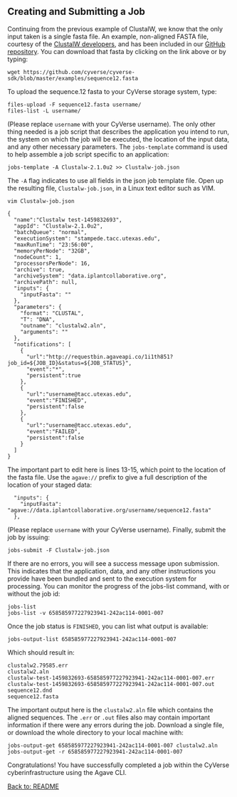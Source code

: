 ## Creating and Submitting a Job

Continuing from the previous example of ClustalW, we know that the only input taken is a single fasta file. An example, non-aligned FASTA file, courtesy of the [ClustalW developers](http://www.ebi.ac.uk/Tools/msa/clustalw2/help/faq.html#11), and has been included in our [GitHub repository](https://github.com/cyverse/cyverse-sdk/blob/master/examples/sequence12.fasta).
You can download that fasta by clicking on the link above or by typing:

```
wget https://github.com/cyverse/cyverse-sdk/blob/master/examples/sequence12.fasta
```

To upload the sequence.12 fasta to your CyVerse storage system, type:
```
files-upload -F sequence12.fasta username/
files-list -L username/
```

(Please replace `username` with your CyVerse username).
The only other thing needed is a job script that describes the application you intend to run, the system on which the job will be executed, the location of the input data, and any other necessary parameters.
The `jobs-template` command is used to help assemble a job script specific to an application:

```jobs-template -A Clustalw-2.1.0u2 >> Clustalw-job.json```

The `-A` flag indicates to use all fields in the json job template file.
Open up the resulting file, `Clustalw-job.json`, in a Linux text editor such as VIM.

```vim Clustalw-job.json```

```
{
  "name":"Clustalw test-1459832693",
  "appId": "Clustalw-2.1.0u2",
  "batchQueue": "normal",
  "executionSystem": "stampede.tacc.utexas.edu",
  "maxRunTime": "23:56:00",
  "memoryPerNode": "32GB",
  "nodeCount": 1,
  "processorsPerNode": 16,
  "archive": true,
  "archiveSystem": "data.iplantcollaborative.org",
  "archivePath": null,
  "inputs": {
    "inputFasta": ""
  },
  "parameters": {
    "format": "CLUSTAL",
    "T": "DNA",
    "outname": "clustalw2.aln",
    "arguments": ""
  },
  "notifications": [
    {
      "url":"http://requestbin.agaveapi.co/1i1th851?job_id=${JOB_ID}&status=${JOB_STATUS}",
      "event":"*",
      "persistent":true
    },
    {
      "url":"username@tacc.utexas.edu",
      "event":"FINISHED",
      "persistent":false
    },
    {
      "url":"username@tacc.utexas.edu",
      "event":"FAILED",
      "persistent":false
    }
  ]
}
```

The important part to edit here is lines 13-15, which point to the location of the fasta file.
Use the `agave://` prefix to give a full description of the location of your staged data:

```
  "inputs": {
    "inputFasta": "agave://data.iplantcollaborative.org/username/sequence12.fasta"
  },
```

(Please replace `username` with your CyVerse username). Finally, submit the job by issuing:

```jobs-submit -F Clustalw-job.json```

If there are no errors, you will see a success message upon submission.
This indicates that the application, data, and any other instructions you provide have been bundled and sent to the execution system for processing.
You can monitor the progress of the jobs-list command, with or without the job id:

```
jobs-list
jobs-list -v 658585977227923941-242ac114-0001-007
```

Once the job status is `FINISHED`, you can list what output is available:

```jobs-output-list 658585977227923941-242ac114-0001-007```

Which should result in:

```
clustalw2.79585.err
clustalw2.aln
clustalw-test-1459832693-658585977227923941-242ac114-0001-007.err
clustalw-test-1459832693-658585977227923941-242ac114-0001-007.out
sequence12.dnd
sequence12.fasta
```

The important output here is the `clustalw2.aln` file which contains the aligned sequences.
The `.err` or `.out` files also may contain important information if there were any errors during the job.
Download a single file, or download the whole directory to your local machine with:

```
jobs-output-get 658585977227923941-242ac114-0001-007 clustalw2.aln
jobs-output-get -r 658585977227923941-242ac114-0001-007
```

Congratulations! You have successfully completed a job within the CyVerse cyberinfrastructure using the Agave CLI.

[Back to: README](../README.md)
